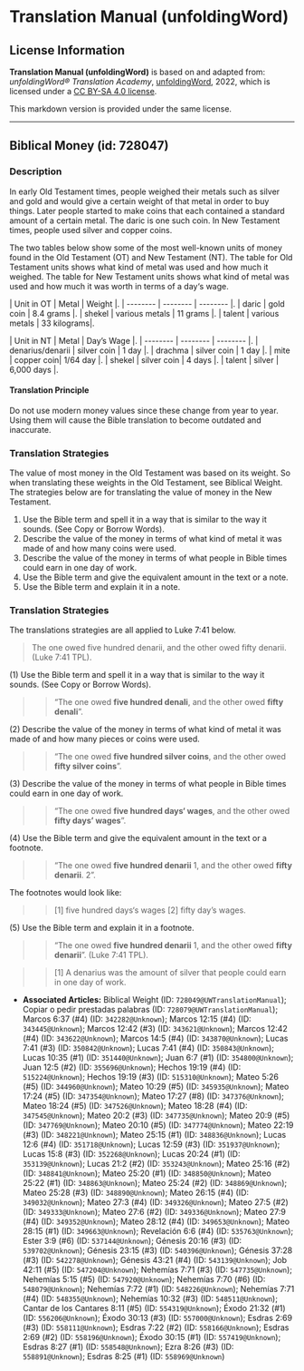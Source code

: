 # Translation Manual (unfoldingWord)

## License Information

**Translation Manual (unfoldingWord)** is based on and adapted from: _unfoldingWord® Translation Academy_, [unfoldingWord](https://unfoldingword.org/utw), 2022, which is licensed under a [CC BY-SA 4.0 license](https://creativecommons.org/licenses/by-sa/4.0/legalcode.en).

This markdown version is provided under the same license.



--------------------------------

## Biblical Money (id: 728047)

### Description

In early Old Testament times, people weighed their metals such as silver and gold and would give a certain weight of that metal in order to buy things. Later people started to make coins that each contained a standard amount of a certain metal. The daric is one such coin. In New Testament times, people used silver and copper coins.

The two tables below show some of the most well\-known units of money found in the Old Testament (OT) and New Testament (NT). The table for Old Testament units shows what kind of metal was used and how much it weighed. The table for New Testament units shows what kind of metal was used and how much it was worth in terms of a day‘s wage.

\| Unit in OT \| Metal \| Weight \|. \| \-\-\-\-\-\-\-\- \| \-\-\-\-\-\-\-\- \| \-\-\-\-\-\-\-\- \|. \| daric \| gold coin \| 8\.4 grams \|. \| shekel \| various metals \| 11 grams \|. \| talent \| various metals \| 33 kilograms\|.

\| Unit in NT \| Metal \| Day’s Wage \|. \| \-\-\-\-\-\-\-\- \| \-\-\-\-\-\-\-\- \| \-\-\-\-\-\-\-\- \|. \| denarius/denarii \| silver coin \| 1 day \|. \| drachma \| silver coin \| 1 day \|. \| mite \| copper coin\| 1/64 day \|. \| shekel \| silver coin \| 4 days \|. \| talent \| silver \| 6,000 days \|.

#### Translation Principle

Do not use modern money values since these change from year to year. Using them will cause the Bible translation to become outdated and inaccurate.

### Translation Strategies

The value of most money in the Old Testament was based on its weight. So when translating these weights in the Old Testament, see Biblical Weight. The strategies below are for translating the value of money in the New Testament.

1. Use the Bible term and spell it in a way that is similar to the way it sounds. (See Copy or Borrow Words).
2. Describe the value of the money in terms of what kind of metal it was made of and how many coins were used.
3. Describe the value of the money in terms of what people in Bible times could earn in one day of work.
4. Use the Bible term and give the equivalent amount in the text or a note.
5. Use the Bible term and explain it in a note.

### Translation Strategies

The translations strategies are all applied to Luke 7:41 below.

> The one owed five hundred denarii, and the other owed fifty denarii. (Luke 7:41 TPL).

(1\) Use the Bible term and spell it in a way that is similar to the way it sounds. (See Copy or Borrow Words).

> > “The one owed **five hundred denali**, and the other owed **fifty denali**”.

(2\) Describe the value of the money in terms of what kind of metal it was made of and how many pieces or coins were used.

> > “The one owed **five hundred silver coins**, and the other owed **fifty silver coins**”.

(3\) Describe the value of the money in terms of what people in Bible times could earn in one day of work.

> > “The one owed **five hundred days‘ wages**, and the other owed **fifty days’ wages**”.

(4\) Use the Bible term and give the equivalent amount in the text or a footnote.

> > “The one owed **five hundred denarii** 1, and the other owed **fifty denarii**. 2”.

The footnotes would look like:

> > \[1] five hundred days‘s wages \[2] fifty day’s wages.

(5\) Use the Bible term and explain it in a footnote.

> > “The one owed **five hundred denarii** 1, and the other owed **fifty denarii**”. (Luke 7:41 TPL).

> > \[1] A denarius was the amount of silver that people could earn in one day of work.

* **Associated Articles:** Biblical Weight (ID: `728049@UWTranslationManual`); Copiar o pedir prestadas palabras (ID: `728079@UWTranslationManual`); Marcos 6:37 (#4) (ID: `342282@Unknown`); Marcos 12:15 (#4) (ID: `343445@Unknown`); Marcos 12:42 (#3) (ID: `343621@Unknown`); Marcos 12:42 (#4) (ID: `343622@Unknown`); Marcos 14:5 (#4) (ID: `343870@Unknown`); Lucas 7:41 (#3) (ID: `350842@Unknown`); Lucas 7:41 (#4) (ID: `350843@Unknown`); Lucas 10:35 (#1) (ID: `351440@Unknown`); Juan 6:7 (#1) (ID: `354800@Unknown`); Juan 12:5 (#2) (ID: `355696@Unknown`); Hechos 19:19 (#4) (ID: `515224@Unknown`); Hechos 19:19 (#3) (ID: `515310@Unknown`); Mateo 5:26 (#5) (ID: `344960@Unknown`); Mateo 10:29 (#5) (ID: `345935@Unknown`); Mateo 17:24 (#5) (ID: `347354@Unknown`); Mateo 17:27 (#8) (ID: `347376@Unknown`); Mateo 18:24 (#5) (ID: `347526@Unknown`); Mateo 18:28 (#4) (ID: `347545@Unknown`); Mateo 20:2 (#3) (ID: `347735@Unknown`); Mateo 20:9 (#5) (ID: `347769@Unknown`); Mateo 20:10 (#5) (ID: `347774@Unknown`); Mateo 22:19 (#3) (ID: `348221@Unknown`); Mateo 25:15 (#1) (ID: `348836@Unknown`); Lucas 12:6 (#4) (ID: `351718@Unknown`); Lucas 12:59 (#3) (ID: `351937@Unknown`); Lucas 15:8 (#3) (ID: `352268@Unknown`); Lucas 20:24 (#1) (ID: `353139@Unknown`); Lucas 21:2 (#2) (ID: `353243@Unknown`); Mateo 25:16 (#2) (ID: `348841@Unknown`); Mateo 25:20 (#1) (ID: `348850@Unknown`); Mateo 25:22 (#1) (ID: `348863@Unknown`); Mateo 25:24 (#2) (ID: `348869@Unknown`); Mateo 25:28 (#3) (ID: `348890@Unknown`); Mateo 26:15 (#4) (ID: `349032@Unknown`); Mateo 27:3 (#4) (ID: `349326@Unknown`); Mateo 27:5 (#2) (ID: `349333@Unknown`); Mateo 27:6 (#2) (ID: `349336@Unknown`); Mateo 27:9 (#4) (ID: `349352@Unknown`); Mateo 28:12 (#4) (ID: `349653@Unknown`); Mateo 28:15 (#1) (ID: `349663@Unknown`); Revelación 6:6 (#4) (ID: `535763@Unknown`); Ester 3:9 (#6) (ID: `537144@Unknown`); Génesis 20:16 (#3) (ID: `539702@Unknown`); Génesis 23:15 (#3) (ID: `540396@Unknown`); Génesis 37:28 (#3) (ID: `542278@Unknown`); Génesis 43:21 (#4) (ID: `543139@Unknown`); Job 42:11 (#5) (ID: `547204@Unknown`); Nehemías 7:71 (#3) (ID: `547735@Unknown`); Nehemías 5:15 (#5) (ID: `547920@Unknown`); Nehemías 7:70 (#6) (ID: `548079@Unknown`); Nehemías 7:72 (#1) (ID: `548226@Unknown`); Nehemías 7:71 (#4) (ID: `548355@Unknown`); Nehemías 10:32 (#3) (ID: `548511@Unknown`); Cantar de los Cantares 8:11 (#5) (ID: `554319@Unknown`); Éxodo 21:32 (#1) (ID: `556206@Unknown`); Éxodo 30:13 (#3) (ID: `557000@Unknown`); Esdras 2:69 (#3) (ID: `558111@Unknown`); Esdras 7:22 (#2) (ID: `558166@Unknown`); Esdras 2:69 (#2) (ID: `558196@Unknown`); Éxodo 30:15 (#1) (ID: `557419@Unknown`); Esdras 8:27 (#1) (ID: `558548@Unknown`); Ezra 8:26 (#3) (ID: `558891@Unknown`); Esdras 8:25 (#1) (ID: `558969@Unknown`)

